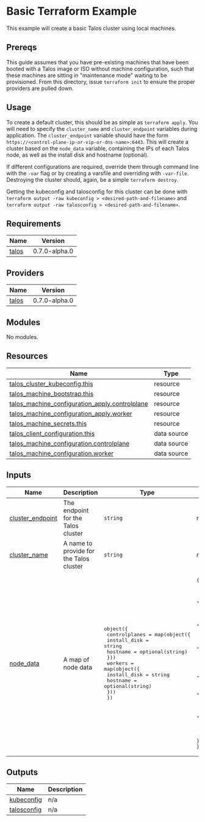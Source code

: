 # Basic Terraform Example

This example will create a basic Talos cluster using local machines.

## Prereqs

This guide assumes that you have pre-existing machines that have been booted with a Talos image or ISO without machine configuration, such that these machines are sitting in "maintenance mode" waiting to be provisioned.
From this directory, issue `terraform init` to ensure the proper providers are pulled down.

## Usage

To create a default cluster, this should be as simple as `terraform apply`.
You will need to specify the `cluster_name` and `cluster_endpoint` variables during application.
The `cluster_endpoint` variable should have the form `https://<control-plane-ip-or-vip-or-dns-name>:6443`.
This will create a cluster based on the `node_data` variable, containing the IPs of each Talos node, as well as the install disk and hostname (optional).

If different configurations are required, override them through command line with the `-var` flag or by creating a varsfile and overriding with `-var-file`.
Destroying the cluster should, again, be a simple `terraform destroy`.

Getting the kubeconfig and talosconfig for this cluster can be done with `terraform output -raw kubeconfig > <desired-path-and-filename>` and `terraform output -raw talosconfig > <desired-path-and-filename>`.

<!-- BEGIN_TF_DOCS -->
## Requirements

| Name | Version |
|------|---------|
| <a name="requirement_talos"></a> [talos](#requirement\_talos) | 0.7.0-alpha.0 |

## Providers

| Name | Version |
|------|---------|
| <a name="provider_talos"></a> [talos](#provider\_talos) | 0.7.0-alpha.0 |

## Modules

No modules.

## Resources

| Name | Type |
|------|------|
| [talos_cluster_kubeconfig.this](https://registry.terraform.io/providers/siderolabs/talos/0.7.0-alpha.0/docs/resources/cluster_kubeconfig) | resource |
| [talos_machine_bootstrap.this](https://registry.terraform.io/providers/siderolabs/talos/0.7.0-alpha.0/docs/resources/machine_bootstrap) | resource |
| [talos_machine_configuration_apply.controlplane](https://registry.terraform.io/providers/siderolabs/talos/0.7.0-alpha.0/docs/resources/machine_configuration_apply) | resource |
| [talos_machine_configuration_apply.worker](https://registry.terraform.io/providers/siderolabs/talos/0.7.0-alpha.0/docs/resources/machine_configuration_apply) | resource |
| [talos_machine_secrets.this](https://registry.terraform.io/providers/siderolabs/talos/0.7.0-alpha.0/docs/resources/machine_secrets) | resource |
| [talos_client_configuration.this](https://registry.terraform.io/providers/siderolabs/talos/0.7.0-alpha.0/docs/data-sources/client_configuration) | data source |
| [talos_machine_configuration.controlplane](https://registry.terraform.io/providers/siderolabs/talos/0.7.0-alpha.0/docs/data-sources/machine_configuration) | data source |
| [talos_machine_configuration.worker](https://registry.terraform.io/providers/siderolabs/talos/0.7.0-alpha.0/docs/data-sources/machine_configuration) | data source |

## Inputs

| Name | Description | Type | Default | Required |
|------|-------------|------|---------|:--------:|
| <a name="input_cluster_endpoint"></a> [cluster\_endpoint](#input\_cluster\_endpoint) | The endpoint for the Talos cluster | `string` | n/a | yes |
| <a name="input_cluster_name"></a> [cluster\_name](#input\_cluster\_name) | A name to provide for the Talos cluster | `string` | n/a | yes |
| <a name="input_node_data"></a> [node\_data](#input\_node\_data) | A map of node data | <pre>object({<br/>    controlplanes = map(object({<br/>      install_disk = string<br/>      hostname     = optional(string)<br/>    }))<br/>    workers = map(object({<br/>      install_disk = string<br/>      hostname     = optional(string)<br/>    }))<br/>  })</pre> | <pre>{<br/>  "controlplanes": {<br/>    "10.5.0.2": {<br/>      "install_disk": "/dev/sda"<br/>    },<br/>    "10.5.0.3": {<br/>      "install_disk": "/dev/sda"<br/>    },<br/>    "10.5.0.4": {<br/>      "install_disk": "/dev/sda"<br/>    }<br/>  },<br/>  "workers": {<br/>    "10.5.0.5": {<br/>      "hostname": "worker-1",<br/>      "install_disk": "/dev/nvme0n1"<br/>    },<br/>    "10.5.0.6": {<br/>      "hostname": "worker-2",<br/>      "install_disk": "/dev/nvme0n1"<br/>    }<br/>  }<br/>}</pre> | no |

## Outputs

| Name | Description |
|------|-------------|
| <a name="output_kubeconfig"></a> [kubeconfig](#output\_kubeconfig) | n/a |
| <a name="output_talosconfig"></a> [talosconfig](#output\_talosconfig) | n/a |
<!-- END_TF_DOCS -->